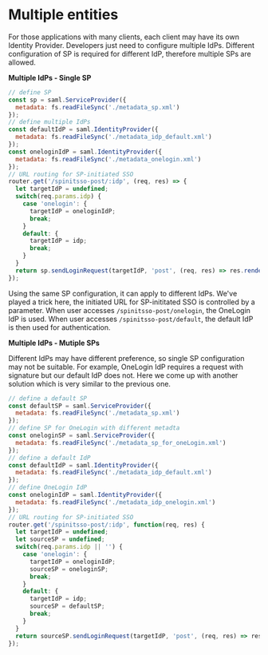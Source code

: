 # Multiple entities

For those applications with many clients, each client may have its own Identity Provider. Developers just need to configure multiple IdPs. Different configuration of SP is required for different IdP, therefore multiple SPs are allowed.

**Multiple IdPs - Single SP**

```javascript
// define SP
const sp = saml.ServiceProvider({
  metadata: fs.readFileSync('./metadata_sp.xml')
});
// define multiple IdPs
const defaultIdP = saml.IdentityProvider({
  metadata: fs.readFileSync('./metadata_idp_default.xml')
});
const oneloginIdP = saml.IdentityProvider({
  metadata: fs.readFileSync('./metadata_onelogin.xml')
});
// URL routing for SP-initiated SSO 
router.get('/spinitsso-post/:idp', (req, res) => {
  let targetIdP = undefined;
  switch(req.params.idp) {
    case 'onelogin': {
      targetIdP = oneloginIdP;
      break;
    }
    default: {
      targetIdP = idp;
      break;
    }
  }
  return sp.sendLoginRequest(targetIdP, 'post', (req, res) => res.render('actions', req));
});
```

Using the same SP configuration, it can apply to different IdPs. We've played a trick here, the initiated URL for SP-inititated SSO is controlled by a parameter. When user accesses `/spinitsso-post/onelogin`, the OneLogin IdP is used. When user accesses `/spinitsso-post/default`, the default IdP is then used for authentication.

**Multiple IdPs - Mutiple SPs**

Different IdPs may have different preference, so single SP configuration may not be suitable. For example, OneLogin IdP requires a request with signature but our default IdP does not. Here we come up with another solution which is very similar to the previous one.

```javascript
// define a default SP
const defaultSP = saml.ServiceProvider({
  metadata: fs.readFileSync('./metadata_sp.xml')
});
// define SP for OneLogin with different metadta
const oneloginSP = saml.ServiceProvider({
  metadata: fs.readFileSync('./metadata_sp_for_oneLogin.xml')
});
// define a default IdP
const defaultIdP = saml.IdentityProvider({
  metadata: fs.readFileSync('./metadata_idp_default.xml')
});
// define OneLogin IdP
const oneloginIdP = saml.IdentityProvider({
  metadata: fs.readFileSync('./metadata_idp_onelogin.xml')
});
// URL routing for SP-initiated SSO 
router.get('/spinitsso-post/:idp', function(req, res) {
  let targetIdP = undefined;
  let sourceSP = undefined;
  switch(req.params.idp || '') {
    case 'onelogin': {
      targetIdP = oneloginIdP;
      sourceSP = oneloginSP;
      break;
    }
    default: {
      targetIdP = idp;
      sourceSP = defaultSP;
      break;
    }
  }
  return sourceSP.sendLoginRequest(targetIdP, 'post', (req, res) => res.render('actions', request));
});
```
